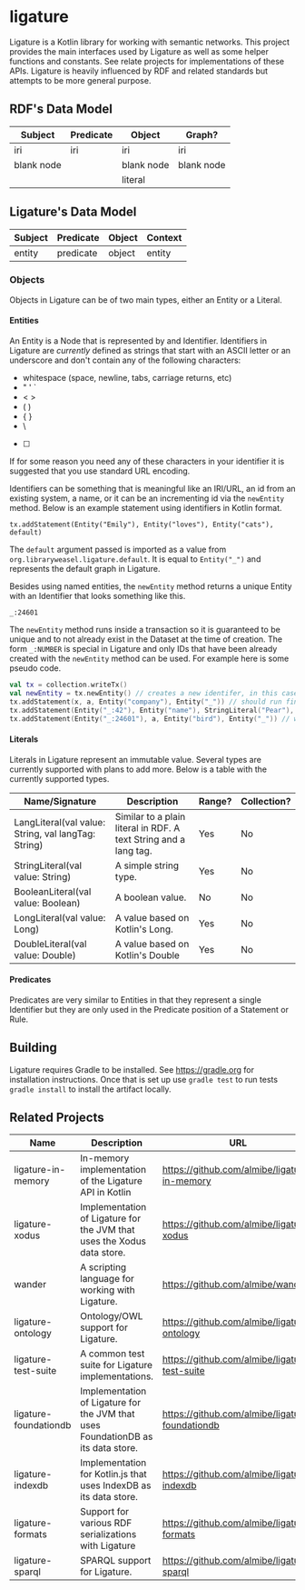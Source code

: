 # ligature

Ligature is a Kotlin library for working with semantic networks.
This project provides the main interfaces used by Ligature as well as some helper functions and constants.
See relate projects for implementations of these APIs.
Ligature is heavily influenced by RDF and related standards but attempts to be more general purpose.

## RDF's Data Model

| Subject    | Predicate  | Object     | Graph?     |
| ---------- | ---------- | ---------- | ---------- |
| iri        | iri        | iri        | iri        |
| blank node |            | blank node | blank node |
|            |            | literal    |            |

## Ligature's Data Model

| Subject | Predicate  | Object | Context |
| ------- | ---------- | ------ | ------  |
| entity  | predicate  | object | entity  |

### Objects

Objects in Ligature can be of two main types, either an Entity or a Literal.

#### Entities

An Entity is a Node that is represented by and Identifier.
Identifiers in Ligature are *currently* defined as strings that start with an ASCII letter or an underscore and don't contain any of the following characters:
 * whitespace (space, newline, tabs, carriage returns, etc)
 * " ' `
 * &lt; &gt;
 * ( )
 * { }
 * \
 * [ ]

If for some reason you need any of these characters in your identifier it is suggested that you use standard URL encoding.

Identifiers can be something that is meaningful like an IRI/URL, an id from an existing system, a name, or it can be an incrementing id via the `newEntity` method.
Below is an example statement using identifiers in Kotlin format.

`tx.addStatement(Entity("Emily"), Entity("loves"), Entity("cats"), default)`

The `default` argument passed is imported as a value from `org.libraryweasel.ligature.default`.
It is equal to `Entity("_")` and represents the default graph in Ligature.

Besides using named entities, the `newEntity` method returns a unique Entity with an Identifier that looks something like this.

`_:24601`

The `newEntity` method runs inside a transaction so it is guaranteed to be unique and to not already exist in the Dataset at the time of creation.
The form `_:NUMBER` is special in Ligature and only IDs that have been already created with the `newEntity` method can be used.
For example here is some pseudo code.

```kotlin
val tx = collection.writeTx()
val newEntity = tx.newEntity() // creates a new identifer, in this case let's say `_:42`
tx.addStatement(x, a, Entity("company"), Entity("_")) // should run fine
tx.addStatement(Entity("_:42"), Entity("name"), StringLiteral("Pear"), Entity("_")) // should run fine since _:42 has been created already
tx.addStatement(Entity("_:24601"), a, Entity("bird"), Entity("_")) // will erorr out since that identifier hasn't been created yet
```

#### Literals

Literals in Ligature represent an immutable value.
Several types are currently supported with plans to add more.
Below is a table with the currently supported types.

| Name/Signature | Description | Range? | Collection? |
| -------------- | ----------- | ------ | ----------- |
| LangLiteral(val value: String, val langTag: String) | Similar to a plain literal in RDF.  A text String and a lang tag. | Yes | No |
| StringLiteral(val value: String) | A simple string type. | Yes | No |
| BooleanLiteral(val value: Boolean) | A boolean value. | No | No |
| LongLiteral(val value: Long) | A value based on Kotlin's Long. | Yes | No |
| DoubleLiteral(val value: Double) | A value based on Kotlin's Double | Yes | No |

#### Predicates

Predicates are very similar to Entities in that they represent a single Identifier but they are only used in the Predicate position of a Statement or Rule.

## Building
Ligature requires Gradle to be installed.
See https://gradle.org for installation instructions.
Once that is set up use `gradle test` to run tests `gradle install` to install the artifact locally.

## Related Projects

| Name | Description | URL |
| ---- | ----------- | --- |
| ligature-in-memory | In-memory implementation of the Ligature API in Kotlin | https://github.com/almibe/ligature-in-memory |
| ligature-xodus | Implementation of Ligature for the JVM that uses the Xodus data store. | https://github.com/almibe/ligature-xodus |
| wander | A scripting language for working with Ligature. | https://github.com/almibe/wander |
| ligature-ontology | Ontology/OWL support for Ligature. | https://github.com/almibe/ligature-ontology |
| ligature-test-suite | A common test suite for Ligature implementations. | https://github.com/almibe/ligature-test-suite |
| ligature-foundationdb | Implementation of Ligature for the JVM that uses FoundationDB as its data store. | https://github.com/almibe/ligature-foundationdb |
| ligature-indexdb | Implementation for Kotlin.js that uses IndexDB as its data store. | https://github.com/almibe/ligature-indexdb |
| ligature-formats | Support for various RDF serializations with Ligature | https://github.com/almibe/ligature-formats |
| ligature-sparql | SPARQL support for Ligature. | https://github.com/almibe/ligature-sparql |
